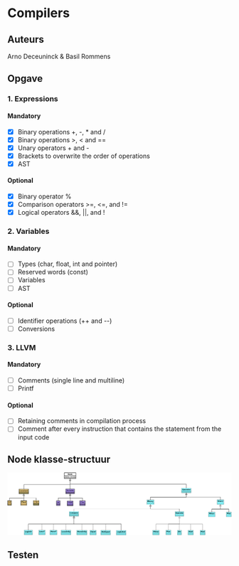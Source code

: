 # Compilers
## Auteurs
Arno Deceuninck & Basil Rommens
## Opgave
### 1. Expressions
#### Mandatory
- [x] Binary operations +, -, * and /
- [x] Binary operations >, < and ==
- [x] Unary operators + and -
- [x] Brackets to overwrite the order of operations
- [x] AST
#### Optional
- [x] Binary operator %
- [x] Comparison operators >=, <=, and !=
- [x] Logical operators &&, ||, and !
### 2. Variables
#### Mandatory
- [ ] Types (char, float, int and pointer)
- [ ] Reserved words (const)
- [ ] Variables
- [ ] AST
#### Optional
- [ ] Identifier operations (++ and --)
- [ ] Conversions
### 3. LLVM
#### Mandatory
- [ ] Comments (single line and multiline)
- [ ] Printf
#### Optional
- [ ] Retaining comments in compilation process
- [ ] Comment after every instruction that contains the statement from the input code

## Node klasse-structuur
![alt text](doc/NodeClass.png)

## Testen
